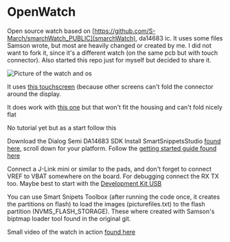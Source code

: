 # OpenWatch
Open source watch based on [https://github.com/S-March/smarchWatch_PUBLIC](smarchWatch), da14683 ic. It uses some files Samson wrote, but most are heavily changed or created by me. I did not want to fork it, since it's a different watch (on the same pcb but with touch connector). Also started this repo just for myself but decided to share it.

![Picture of the watch and os](https://www.digitalfactor.nl/watch/watch.jpg)

It uses [this touchscreen](https://www.topfoison.com/Products-TF13016A-C.html) (because other screens can't fold the connector around the display. 

It does work with [this one](https://www.dhgate.com/product/1-3-inch-240-240-round-ips-tft-lcd-module/411021741.html#seo=WAP) but that won't fit the housing and can't fold nicely flat

No tutorial yet but as a start follow this

Download the Dialog Semi DA14683 SDK
Install SmartSnippetsStudio [found here](https://www.dialog-semiconductor.com/products/connectivity/bluetooth-low-energy/smartbond-da14682-and-da14683), scroll down for your platform.
Follow the [getting started guide found here](https://www.dialog-semiconductor.com/sites/default/files/um-b-047-da1468x_getting_started_7v0.pdf)

Connect a J-Link mini or similar to the pads, and don't forget to connect VREF to VBAT somewhere on the board.
For debugging connect the RX TX too. Maybe best to start with the [Development Kit USB](https://www.dialog-semiconductor.com/products/da14683-development-kit-usb)

You can use Smart Snipets Toolbox (after running the code once, it creates the partitions on flash) to load the images (picturefiles.txt) to the flash partition (NVMS_FLASH_STORAGE). These where created with Samson's biptmap loader tool found in the original git.

Small video of the watch in action [found here](https://streamable.com/83sec)